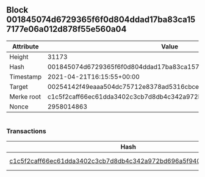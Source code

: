 ## Block 001845074d6729365f6f0d804ddad17ba83ca157177e06a012d878f55e560a04

Attribute | Value
--- | ---
Height | 31173
Hash | 001845074d6729365f6f0d804ddad17ba83ca157177e06a012d878f55e560a04
Timestamp | 2021-04-21T16:15:55+00:00
Target | 00254142f49eaaa504dc75712e8378ad5316cbcead634704b3734b6271167cc4
Merke root | c1c5f2caff66ec61dda3402c3cb7d8db4c342a972bd696a5f940a04790d16d28
Nonce | 2958014863

```

```

### Transactions

Hash | Amount
--- | ---
[c1c5f2caff66ec61dda3402c3cb7d8db4c342a972bd696a5f940a04790d16d28](c1c5f2caff66ec61dda3402c3cb7d8db4c342a972bd696a5f940a04790d16d28.md) | 10.00000000 SKEPTI 

